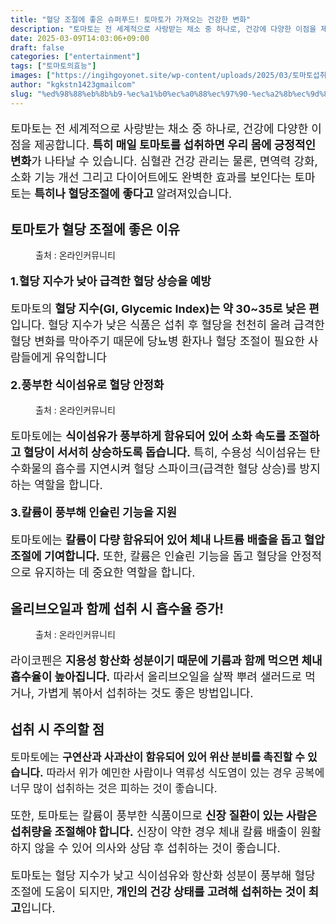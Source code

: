 ```yaml
---
title: "혈당 조절에 좋은 슈퍼푸드! 토마토가 가져오는 건강한 변화"
description: "토마토는 전 세계적으로 사랑받는 채소 중 하나로, 건강에 다양한 이점을 제공합니다. 특히 매일 토마토를 섭취하면 우리 몸에 긍정적인 변화가 나타날 수 있습니다. 심혈관 건강 관리는 물론, 면역력 강화, 소화 기능 개선 그리고 다이어트에도 완벽한 효과를 보인다는 토마토는"
date: 2025-03-09T14:03:06+09:00
draft: false
categories: ["entertainment"]
tags: ["토마토의효능"]
images: ["https://ingihgoyonet.site/wp-content/uploads/2025/03/토마토섭취법-1024x683.jpg", "https://ingihgoyonet.site/wp-content/uploads/2025/03/토마토-1024x683.jpg", "https://ingihgoyonet.site/wp-content/uploads/2025/03/올리브오일-1024x683.jpg"]
author: "kgkstn1423gmailcom"
slug: "%ed%98%88%eb%8b%b9-%ec%a1%b0%ec%a0%88%ec%97%90-%ec%a2%8b%ec%9d%80-%ec%8a%88%ed%8d%bc%ed%91%b8%eb%93%9c-%ed%86%a0%eb%a7%88%ed%86%a0%ea%b0%80-%ea%b0%80%ec%a0%b8%ec%98%a4%eb%8a%94-%ea%b1%b4%ea%b0%95"
---
```


<p style="font-size:18px">토마토는 전 세계적으로 사랑받는 채소 중 하나로, 건강에 다양한 이점을 제공합니다. <strong>특히 매일 토마토를 섭취하면 우리 몸에 긍정적인 변화</strong>가 나타날 수 있습니다. 심혈관 건강 관리는 물론, 면역력 강화, 소화 기능 개선 그리고 다이어트에도 완벽한 효과를 보인다는 토마토는 <strong>특히나 혈당조절에 좋다고 </strong>알려져있습니다.</p> <h2 >토마토가 혈당 조절에 좋은 이유</h2> <figure ><img src="https://ingihgoyonet.site/wp-content/uploads/2025/03/토마토섭취법-1024x683.jpg" alt="" style="aspect-ratio:16/9;object-fit:cover"/><figcaption >출처 : 온라인커뮤니티</figcaption></figure> <p style="font-size:18px"><strong>1.혈당 지수가 낮아 급격한 혈당 상승을 예방</strong></p> <p style="font-size:18px">토마토의 <strong>혈당 지수(GI, Glycemic Index)는 약 30~35로 낮은 편</strong>입니다. 혈당 지수가 낮은 식품은 섭취 후 혈당을 천천히 올려 급격한 혈당 변화를 막아주기 때문에 당뇨병 환자나 혈당 조절이 필요한 사람들에게 유익합니다</p> <p style="font-size:18px"><strong>2.풍부한 식이섬유로 혈당 안정화</strong></p> <figure ><img src="https://ingihgoyonet.site/wp-content/uploads/2025/03/토마토-1024x683.jpg" alt="" style="aspect-ratio:16/9;object-fit:cover"/><figcaption >출처 : 온라인커뮤니티</figcaption></figure> <p style="font-size:18px">토마토에는 <strong>식이섬유가 풍부하게 함유되어 있어 소화 속도를 조절하고 혈당이 서서히 상승하도록 돕습니다.</strong> 특히, 수용성 식이섬유는 탄수화물의 흡수를 지연시켜 혈당 스파이크(급격한 혈당 상승)를 방지하는 역할을 합니다.</p> <p style="font-size:18px"><strong>3.칼륨이 풍부해 인슐린 기능을 지원</strong></p> <p style="font-size:18px">토마토에는 <strong>칼륨이 다량 함유되어 있어 체내 나트륨 배출을 돕고 혈압 조절에 기여합니다.</strong> 또한, 칼륨은 인슐린 기능을 돕고 혈당을 안정적으로 유지하는 데 중요한 역할을 합니다.</p> <h2 >올리브오일과 함께 섭취 시 흡수율 증가!</h2> <figure ><img src="https://ingihgoyonet.site/wp-content/uploads/2025/03/올리브오일-1024x683.jpg" alt="" style="aspect-ratio:16/9;object-fit:cover"/><figcaption >출처 : 온라인커뮤니티</figcaption></figure> <p style="font-size:18px">라이코펜은 <strong>지용성 항산화 성분이기 때문에 기름과 함께 먹으면 체내 흡수율이 높아집니다.</strong> 따라서 올리브오일을 살짝 뿌려 샐러드로 먹거나, 가볍게 볶아서 섭취하는 것도 좋은 방법입니다.</p> <h2 >섭취 시 주의할 점</h2> <p style="font-size:17px">토마토에는 <strong>구연산과 사과산이 함유되어 있어 위산 분비를 촉진할 수 있습니다.</strong> 따라서 위가 예민한 사람이나 역류성 식도염이 있는 경우 공복에 너무 많이 섭취하는 것은 피하는 것이 좋습니다.</p> <p style="font-size:18px">또한, 토마토는 칼륨이 풍부한 식품이므로 <strong>신장 질환이 있는 사람은 섭취량을 조절해야 합니다.</strong> 신장이 약한 경우 체내 칼륨 배출이 원활하지 않을 수 있어 의사와 상담 후 섭취하는 것이 좋습니다.</p> <p style="font-size:18px">토마토는 혈당 지수가 낮고 식이섬유와 항산화 성분이 풍부해 혈당 조절에 도움이 되지만, <strong>개인의 건강 상태를 고려해 섭취하는 것이 최고</strong>입니다.</p>